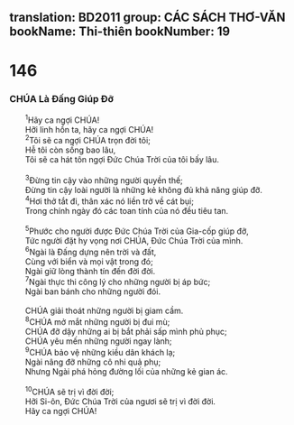 translation: BD2011
group: CÁC SÁCH THƠ-VĂN
bookName: Thi-thiên 
bookNumber: 19
-------

<div class="title"><h1>146</h1><h3>CHÚA Là Ðấng Giúp Ðỡ</h3></div>
<span class="verse thi_146_1">  <sup>1</sup>Hãy ca ngợi CHÚA!<br/>  Hỡi linh hồn ta, hãy ca ngợi CHÚA!<br/></span>
<span class="verse thi_146_2">  <sup>2</sup>Tôi sẽ ca ngợi CHÚA trọn đời tôi;<br/>  Hễ tôi còn sống bao lâu,<br/>  Tôi sẽ ca hát tôn ngợi Ðức Chúa Trời của tôi bấy lâu.<br/><br/></span>
<span class="verse thi_146_3">  <sup>3</sup>Ðừng tin cậy vào những người quyền thế;<br/>  Ðừng tin cậy loài người là những kẻ không đủ khả năng giúp đỡ.<br/></span>
<span class="verse thi_146_4">  <sup>4</sup>Hơi thở tắt đi, thân xác nó liền trở về cát bụi;<br/>  Trong chính ngày đó các toan tính của nó đều tiêu tan.<br/><br/></span>
<span class="verse thi_146_5">  <sup>5</sup>Phước cho người được Ðức Chúa Trời của Gia-cốp giúp đỡ,<br/>  Tức người đặt hy vọng nơi CHÚA, Ðức Chúa Trời của mình.<br/></span>
<span class="verse thi_146_6">  <sup>6</sup>Ngài là Ðấng dựng nên trời và đất,<br/>  Cùng với biển và mọi vật trong đó;<br/>  Ngài giữ lòng thành tín đến đời đời.<br/></span>
<span class="verse thi_146_7">  <sup>7</sup>Ngài thực thi công lý cho những người bị áp bức;<br/>  Ngài ban bánh cho những người đói.<br/><br/>  CHÚA giải thoát những người bị giam cầm.<br/></span>
<span class="verse thi_146_8">  <sup>8</sup>CHÚA mở mắt những người bị đui mù;<br/>  CHÚA đỡ dậy những ai bị bắt phải sấp mình phủ phục;<br/>  CHÚA yêu mến những người ngay lành;<br/></span>
<span class="verse thi_146_9">  <sup>9</sup>CHÚA bảo vệ những kiều dân khách lạ;<br/>  Ngài nâng đỡ những cô nhi quả phụ;<br/>  Nhưng Ngài phá hỏng đường lối của những kẻ gian ác.<br/><br/></span>
<span class="verse thi_146_10">  <sup>10</sup>CHÚA sẽ trị vì đời đời;<br/>  Hỡi Si-ôn, Ðức Chúa Trời của ngươi sẽ trị vì đời đời.<br/>  Hãy ca ngợi CHÚA!<br/></span>
